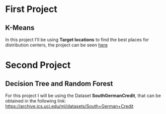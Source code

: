 # First Project 
## K-Means
In this project I'll be using **Target locations** to find the best places for distribution centers, the project can be seen [here](/K-Means/main.ipynb)

# Second Project
## Decision Tree and Random Forest
For this project I will be using the Dataset **SouthGermanCredit**, that can be obtained in the following link: https://archive.ics.uci.edu/ml/datasets/South+German+Credit 
